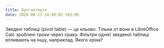 ```yaml
---
title: Бухгалтерія
date: 2020-08-27 14:49:02 +03:00
---
```


Зведені таблиці (pivot table) — це кльово. Тільки от вони в LibreOffice Calc зроблені трохи через сраку. Фільтри однієї зведеної таблиці впливають на іншу, наприклад. Якого хріна?

